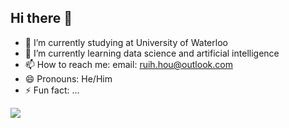 ## Hi there 👋


- 🏫 I’m currently studying at University of Waterloo
- 🌱 I’m currently learning data science and artificial intelligence
- 📫 How to reach me: email: ruih.hou@outlook.com
- 😄 Pronouns: He/Him
- ⚡ Fun fact: ...

<!-- &bg_color=30,f8d845,f04077,bf55db,8faadc
&bg_color=30,20002c,7303c0,ec38bc
&bg_color=30,83a4d4,b6fbff -->

<!-- &bg_color=45,f8d845,f04077,bf55da
&bg_color=30,f2696a,f04077,cb50c2,c055d9
&bg_color=55,f15670,c055d9,a3caf4 -->

<a href="https://github.com/ilan-hou/ilan-hou">

  <img align="center" src="https://github-readme-stats.vercel.app/api/top-langs/?username=QQKdeGit&layout=compact&card_width=495&bg_color=30,f2696a,f04077,cb50c2,c055d9&title_color=ffffff&text_color=ffffff&hide_border=true" />

  <br/>

</a>
  
